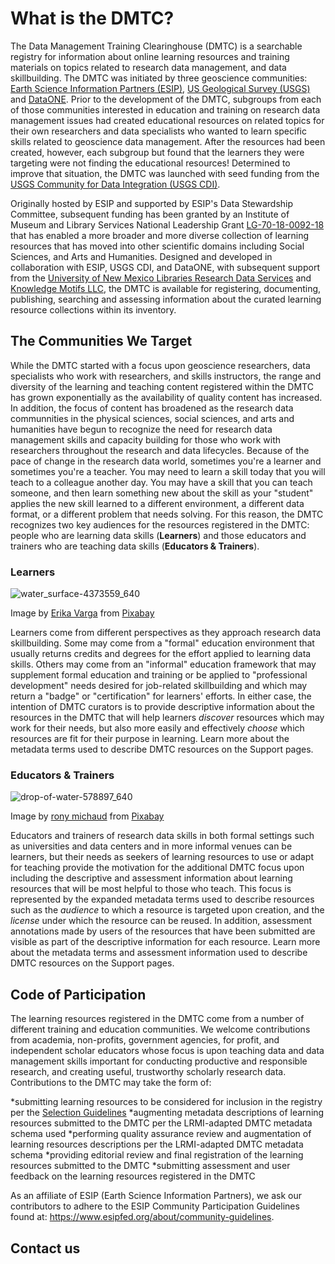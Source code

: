 # What is the DMTC?   
The Data Management Training Clearinghouse (DMTC) is a searchable registry for information about online learning resources and training materials on topics related to research data management, and data skillbuilding.  The DMTC was initiated by three geoscience communities: [Earth Science Information Partners (ESIP)](http://esipfed.org/), [US Geological Survey (USGS)](https://www.usgs.gov/products/data-and-tools/data-management) and [DataONE](https://www.dataone.org/).  Prior to the development of the DMTC, subgroups from each of those communities interested in education and training on research data management issues had created educational resources on related topics for their own researchers and data specialists who wanted to learn specific skills related to geoscience data management.  After the resources had been created, however, each subgroup but found that the learners they were targeting were not finding the educational resources! Determined to improve that situation, the DMTC was launched with seed funding from the [USGS Community for Data Integration (USGS CDI)](https://www2.usgs.gov/cdi).  

Originally hosted by ESIP and supported by ESIP's Data Stewardship Committee, subsequent funding has been granted by an Institute of Museum and Library Services National Leadership Grant [LG-70-18-0092-18](https://www.imls.gov/grants/awarded/lg-70-18-0092-18) that has enabled a more broader and more diverse collection of learning resources that has moved into other scientific domains including Social Sciences, and Arts and Humanities.  Designed and developed in collaboration with ESIP, USGS CDI, and DataONE, with subsequent support from the [University of New Mexico Libraries Research Data Services](https://library.unm.edu/services/data.php) and [Knowledge Motifs LLC](http://kmotifs.com), the DMTC is available for registering, documenting, publishing, searching and assessing information about the curated learning resource collections within its inventory.

## The Communities We Target
While the DMTC started with a focus upon geoscience researchers, data specialists who work with researchers, and skills instructors, the range and diversity of the learning and teaching content registered within the DMTC has grown exponentially as the availability of quality content has increased.  In addition, the focus of content has broadened as the research data communnities in the physical sciences, social sciences, and arts and humanities have begun to recognize the need for research data management skills and capacity building for those who work with researchers throughout the research and data lifecycles.  Because of the pace of change in the research data world, sometimes you're a learner and sometimes you're a teacher.  You may need to learn a skill today that you will teach to a colleague another day.  You may have a skill that you can teach someone, and then learn something new about the skill as your "student" applies the new skill learned to a different environment, a different data format, or a different problem that needs solving.  For this reason, the DMTC recognizes two key audiences for the resources registered in the DMTC:  people who are  learning data skills (**Learners**) and those educators and trainers who are teaching data skills (**Educators & Trainers**).

### Learners
![water_surface-4373559_640](https://user-images.githubusercontent.com/5191071/125327683-38f0bd00-e2f8-11eb-8058-1e1164236049.jpg)

Image by <a href="https://pixabay.com/users/sztrapacska74-8968314/?utm_source=link-attribution&amp;utm_medium=referral&amp;utm_campaign=image&amp;utm_content=4373559">Erika Varga</a> from <a href="https://pixabay.com/?utm_source=link-attribution&amp;utm_medium=referral&amp;utm_campaign=image&amp;utm_content=4373559">Pixabay</a>

Learners come from different perspectives as they approach research data skillbuilding.  Some may come from a "formal" education environment that usually returns credits and degrees for the effort applied to learning data skills.  Others may come from an "informal" education framework that may supplement formal education and training or be applied to "professional development" needs desired for job-related skillbuilding and which may return a "badge" or "certification" for learners' efforts.  In either case, the intention of DMTC curators is to provide descriptive information about the resources in the DMTC that will help learners *discover* resources which may work for their needs, but also more easily and effectively *choose* which resources are fit for their purpose in learning.  Learn more about the metadata terms used to describe DMTC resources on the Support pages.   

### Educators & Trainers 
![drop-of-water-578897_640](https://user-images.githubusercontent.com/5191071/125328341-10b58e00-e2f9-11eb-852d-dc7fbf2fa495.jpg)

Image by <a href="https://pixabay.com/users/ronymichaud-647623/?utm_source=link-attribution&amp;utm_medium=referral&amp;utm_campaign=image&amp;utm_content=578897">rony michaud</a> from <a href="https://pixabay.com/?utm_source=link-attribution&amp;utm_medium=referral&amp;utm_campaign=image&amp;utm_content=578897">Pixabay</a>

Educators and trainers of research data skills in both formal settings such as universities and data centers and in more informal venues can be learners, but their needs as seekers of learning resources to use or adapt for teaching provide the motivation for the additional DMTC focus upon including the descriptive and assessment information about learning resources that will be most helpful to those who teach.  This focus is represented by the expanded metadata terms used to describe resources such as the *audience* to which a resource is targeted upon creation, and the *license* under which the resource can be reused.  In addition, assessment annotations made by users of the resources that have been submitted are visible as part of the descriptive information for each resource. Learn more about the metadata terms and assessment information used to describe DMTC resources on the Support pages.

## Code of Participation
The learning resources registered in the DMTC come from a number of different training and education communities.  We welcome contributions from academia, non-profits, government agencies, for profit, and independent scholar educators whose focus is upon teaching data and data management skills important for conducting productive and responsible research, and creating useful, trustworthy scholarly research data.  Contributions to the DMTC may take the form of:

*submitting learning resources to be considered for inclusion in the registry per the [Selection Guidelines](https://github.com/imls-dmt/resources-workflow/blob/master/Nov17_2018_SelectionCriteria.pdf)
*augmenting metadata descriptions of learning resources submitted to the DMTC per the LRMI-adapted DMTC metadata schema used
*performing quality assurance review and augmentation of learning resources descriptions per the LRMI-adapted DMTC metadata schema 
*providing editorial review and final registration of the learning resources submitted to the DMTC
*submitting assessment and user feedback on the learning resources registered in the DMTC

As an affiliate of ESIP (Earth Science Information Partners), we ask our contributors to adhere to the ESIP Community Participation Guidelines found at:  https://www.esipfed.org/about/community-guidelines.

## Contact us



